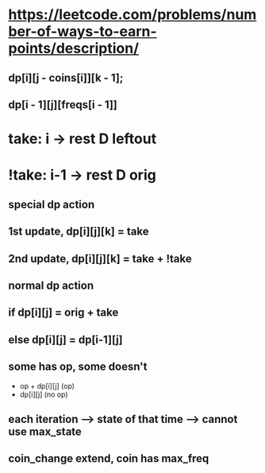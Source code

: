 
# https://leetcode.com/problems/number-of-ways-to-earn-points/description/


## dp[i][j - coins[i]][k - 1];
## dp[i - 1][j][freqs[i - 1]]

# take: i -> rest D leftout
# !take: i-1 -> rest D orig


## special dp action
## 1st update, dp[i][j][k] = take
## 2nd update, dp[i][j][k] = take + !take

## normal dp action
## if dp[i][j] = orig + take
## else dp[i][j] = dp[i-1][j]


## some has op, some doesn't
* op + dp[i][j] (op)
* dp[i][j] (no op)


## each iteration --> state of that time --> cannot use max_state


## coin_change extend, coin has max_freq
